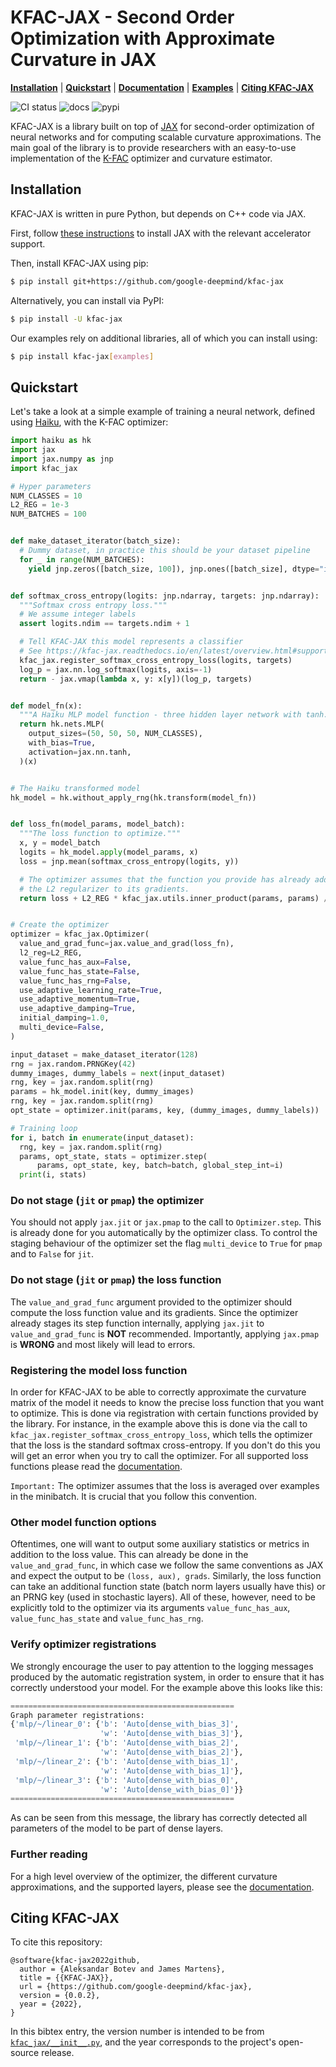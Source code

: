 # KFAC-JAX - Second Order Optimization with Approximate Curvature in JAX

[**Installation**](#installation)
| [**Quickstart**](#quickstart)
| [**Documentation**](https://kfac-jax.readthedocs.io/)
| [**Examples**](https://github.com/google-deepmind/kfac-jax/tree/main/examples/)
| [**Citing KFAC-JAX**](#citing-kfac-jax)

![CI status](https://github.com/google-deepmind/kfac-jax/workflows/ci/badge.svg)
![docs](https://readthedocs.org/projects/kfac-jax/badge/?version=latest)
![pypi](https://img.shields.io/pypi/v/kfac-jax)

KFAC-JAX is a library built on top of [JAX] for second-order optimization of
neural networks and for computing scalable curvature approximations.
The main goal of the library is to provide researchers with an easy-to-use
implementation of the [K-FAC] optimizer and curvature estimator.

## Installation<a id="installation"></a>

KFAC-JAX is written in pure Python, but depends on C++ code via JAX.

First, follow [these instructions](https://github.com/google/jax#installation)
to install JAX with the relevant accelerator support.

Then, install KFAC-JAX using pip:

```bash
$ pip install git+https://github.com/google-deepmind/kfac-jax
```

Alternatively, you can install via PyPI:

```bash
$ pip install -U kfac-jax
```

Our examples rely on additional libraries, all of which you can install using:

```bash
$ pip install kfac-jax[examples]
```

## Quickstart<a id="quickstart"></a>

Let's take a look at a simple example of training a neural network, defined
using [Haiku], with the K-FAC optimizer:

```python
import haiku as hk
import jax
import jax.numpy as jnp
import kfac_jax

# Hyper parameters
NUM_CLASSES = 10
L2_REG = 1e-3
NUM_BATCHES = 100


def make_dataset_iterator(batch_size):
  # Dummy dataset, in practice this should be your dataset pipeline
  for _ in range(NUM_BATCHES):
    yield jnp.zeros([batch_size, 100]), jnp.ones([batch_size], dtype="int32")


def softmax_cross_entropy(logits: jnp.ndarray, targets: jnp.ndarray):
  """Softmax cross entropy loss."""
  # We assume integer labels
  assert logits.ndim == targets.ndim + 1

  # Tell KFAC-JAX this model represents a classifier
  # See https://kfac-jax.readthedocs.io/en/latest/overview.html#supported-losses
  kfac_jax.register_softmax_cross_entropy_loss(logits, targets)
  log_p = jax.nn.log_softmax(logits, axis=-1)
  return - jax.vmap(lambda x, y: x[y])(log_p, targets)


def model_fn(x):
  """A Haiku MLP model function - three hidden layer network with tanh."""
  return hk.nets.MLP(
    output_sizes=(50, 50, 50, NUM_CLASSES),
    with_bias=True,
    activation=jax.nn.tanh,
  )(x)


# The Haiku transformed model
hk_model = hk.without_apply_rng(hk.transform(model_fn))


def loss_fn(model_params, model_batch):
  """The loss function to optimize."""
  x, y = model_batch
  logits = hk_model.apply(model_params, x)
  loss = jnp.mean(softmax_cross_entropy(logits, y))

  # The optimizer assumes that the function you provide has already added
  # the L2 regularizer to its gradients.
  return loss + L2_REG * kfac_jax.utils.inner_product(params, params) / 2.0


# Create the optimizer
optimizer = kfac_jax.Optimizer(
  value_and_grad_func=jax.value_and_grad(loss_fn),
  l2_reg=L2_REG,
  value_func_has_aux=False,
  value_func_has_state=False,
  value_func_has_rng=False,
  use_adaptive_learning_rate=True,
  use_adaptive_momentum=True,
  use_adaptive_damping=True,
  initial_damping=1.0,
  multi_device=False,
)

input_dataset = make_dataset_iterator(128)
rng = jax.random.PRNGKey(42)
dummy_images, dummy_labels = next(input_dataset)
rng, key = jax.random.split(rng)
params = hk_model.init(key, dummy_images)
rng, key = jax.random.split(rng)
opt_state = optimizer.init(params, key, (dummy_images, dummy_labels))

# Training loop
for i, batch in enumerate(input_dataset):
  rng, key = jax.random.split(rng)
  params, opt_state, stats = optimizer.step(
      params, opt_state, key, batch=batch, global_step_int=i)
  print(i, stats)
```

### Do not stage (``jit`` or ``pmap``) the optimizer

You should not apply `jax.jit` or `jax.pmap` to the call to `Optimizer.step`.
This is already done for you automatically by the optimizer class.
To control the staging behaviour of the optimizer set the flag ``multi_device``
to ``True`` for ``pmap`` and to ``False`` for ``jit``.

### Do not stage (``jit`` or ``pmap``) the loss function

The ``value_and_grad_func`` argument provided to the optimizer should compute
the loss function value and its gradients. Since the optimizer already stages
its step function internally, applying ``jax.jit`` to ``value_and_grad_func`` is
**NOT** recommended.
Importantly, applying ``jax.pmap`` is **WRONG** and most likely will lead to
errors.

### Registering the model loss function

In order for KFAC-JAX to be able to correctly approximate the curvature matrix
of the model it needs to know the precise loss function that you want to
optimize.
This is done via registration with certain functions provided by the library.
For instance, in the example above this is done via the call to
``kfac_jax.register_softmax_cross_entropy_loss``, which tells the optimizer that
the loss is the standard softmax cross-entropy.
If you don't do this you will get an error when you try to call the optimizer.
For all supported loss functions please read the [documentation].

``Important:`` The optimizer assumes that the loss is averaged over examples in
the minibatch. It is crucial that you follow this convention.

### Other model function options

Oftentimes, one will want to output some auxiliary statistics or metrics in
addition to the loss value.
This can already be done in the ``value_and_grad_func``, in which case we follow
the same conventions as JAX and expect the output to be ``(loss, aux), grads``.
Similarly, the loss function can take an additional function state (batch norm
layers usually have this) or an PRNG key (used in stochastic layers). All of
these, however, need to be explicitly told to the optimizer via its arguments
``value_func_has_aux``, ``value_func_has_state`` and ``value_func_has_rng``.

### Verify optimizer registrations

We strongly encourage the user to pay attention to the logging messages produced
by the automatic registration system, in order to ensure that it has correctly
understood your model.
For the example above this looks like this:

```python
==================================================
Graph parameter registrations:
{'mlp/~/linear_0': {'b': 'Auto[dense_with_bias_3]',
                    'w': 'Auto[dense_with_bias_3]'},
 'mlp/~/linear_1': {'b': 'Auto[dense_with_bias_2]',
                    'w': 'Auto[dense_with_bias_2]'},
 'mlp/~/linear_2': {'b': 'Auto[dense_with_bias_1]',
                    'w': 'Auto[dense_with_bias_1]'},
 'mlp/~/linear_3': {'b': 'Auto[dense_with_bias_0]',
                    'w': 'Auto[dense_with_bias_0]'}}
==================================================
```

As can be seen from this message, the library has correctly detected all
parameters of the model to be part of dense layers.

### Further reading
For a high level overview of the optimizer, the different curvature
approximations, and the supported layers, please see the [documentation].

## Citing KFAC-JAX<a id="citing-kfac-jax"></a>

To cite this repository:

```
@software{kfac-jax2022github,
  author = {Aleksandar Botev and James Martens},
  title = {{KFAC-JAX}},
  url = {https://github.com/google-deepmind/kfac-jax},
  version = {0.0.2},
  year = {2022},
}
```

In this bibtex entry, the version number is intended to be from
[`kfac_jax/__init__.py`](https://github.com/google-deepmind/kfac-jax/blob/main/kfac_jax/__init__.py),
and the year corresponds to the project's open-source release.


[K-FAC]: https://arxiv.org/abs/1503.05671
[JAX]: https://github.com/google/jax
[Haiku]: https://github.com/google-deepmind/dm-haiku
[documentation]: https://kfac-jax.readthedocs.io/
